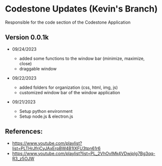 # Codestone Updates (Kevin's Branch)

Responsible for the code section of the Codestone Application

## Version 0.0.1k
- 09/24/2023
    - added some functions to the window bar (minimize, maximize, close)
    - draggable window

- 09/22/2023
    - added folders for organization (css, html, img, js)
    - customized window bar of the window application

- 09/21/2023
    - Setup python environment
    - Setup node.js & electron.js

## References:
- https://www.youtube.com/playlist?list=PLTHrJfrjCyJAxErpBW4B1IXFU3tpn61r6
- https://www.youtube.com/playlist?list=PL_2VhOvlMk4VDwjplg7Bg3qq-R3_z5OJW